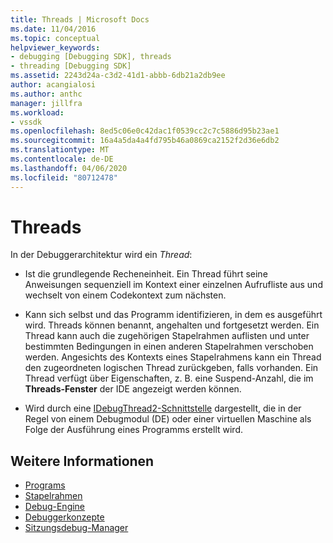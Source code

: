 ```yaml
---
title: Threads | Microsoft Docs
ms.date: 11/04/2016
ms.topic: conceptual
helpviewer_keywords:
- debugging [Debugging SDK], threads
- threading [Debugging SDK]
ms.assetid: 2243d24a-c3d2-41d1-abbb-6db21a2db9ee
author: acangialosi
ms.author: anthc
manager: jillfra
ms.workload:
- vssdk
ms.openlocfilehash: 8ed5c06e0c42dac1f0539cc2c7c5886d95b23ae1
ms.sourcegitcommit: 16a4a5da4a4fd795b46a0869ca2152f2d36e6db2
ms.translationtype: MT
ms.contentlocale: de-DE
ms.lasthandoff: 04/06/2020
ms.locfileid: "80712478"
---
```

# <a name="threads"></a>Threads
In der Debuggerarchitektur wird ein *Thread*:

- Ist die grundlegende Recheneinheit. Ein Thread führt seine Anweisungen sequenziell im Kontext einer einzelnen Aufrufliste aus und wechselt von einem Codekontext zum nächsten.

- Kann sich selbst und das Programm identifizieren, in dem es ausgeführt wird. Threads können benannt, angehalten und fortgesetzt werden. Ein Thread kann auch die zugehörigen Stapelrahmen auflisten und unter bestimmten Bedingungen in einen anderen Stapelrahmen verschoben werden. Angesichts des Kontexts eines Stapelrahmens kann ein Thread den zugeordneten logischen Thread zurückgeben, falls vorhanden. Ein Thread verfügt über Eigenschaften, z. B. eine Suspend-Anzahl, die im **Threads-Fenster** der IDE angezeigt werden können.

- Wird durch eine [IDebugThread2-Schnittstelle](../../extensibility/debugger/reference/idebugthread2.md) dargestellt, die in der Regel von einem Debugmodul (DE) oder einer virtuellen Maschine als Folge der Ausführung eines Programms erstellt wird.

## <a name="see-also"></a>Weitere Informationen
- [Programs](../../extensibility/debugger/programs.md)
- [Stapelrahmen](../../extensibility/debugger/stack-frames.md)
- [Debug-Engine](../../extensibility/debugger/debug-engine.md)
- [Debuggerkonzepte](../../extensibility/debugger/debugger-concepts.md)
- [Sitzungsdebug-Manager](../../extensibility/debugger/session-debug-manager.md)
